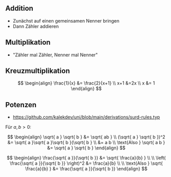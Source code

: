 ## Addition

- Zunächst auf einen gemeinsamen Nenner bringen
- Dann Zähler addieren
## Multiplikation

- "Zähler mal Zähler, Nenner mal Nenner"

## Kreuzmultiplikation

$$
\begin{align}
\frac{1}{x} &= \frac{2}{x+1} \\ 
x+1 &=2x \\
x &= 1
\end{align}
$$

## Potenzen

- https://github.com/kalekdev/uni/blob/main/derivations/surd-rules.typ

$\text{Für }a, b > 0$:

$$
\begin{align} 
\sqrt{ a } \sqrt{ b }    &= \sqrt{ ab } \\
(\sqrt{ a } \sqrt{ b })^2 &= \sqrt{ a }\sqrt{ a }\sqrt{ b }(\sqrt{ b } \\
&= a b \\
\text{Also } \sqrt{ a b } &= \sqrt{ a } \sqrt{ b }
\end{align}
$$


$$
\begin{align}
\frac{\sqrt{ a }}{\sqrt{ b }}     &= \sqrt{ \frac{a}{b} } \\ \\
\left( \frac{\sqrt{ a }}{\sqrt{ b }} \right)^2 &= \frac{a}{b} \\ \\
\text{Also } \sqrt{ \frac{a}{b} } &= \frac{\sqrt{ a }}{\sqrt{ b }}
\end{align}
$$
